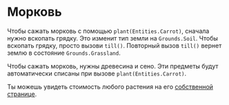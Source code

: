 # Морковь
Чтобы сажать морковь с помощью `plant(Entities.Carrot)`, сначала нужно вскопать грядку. Это изменит тип земли на `Grounds.Soil`. Чтобы вскопать грядку, просто вызови `till()`. Повторный вызов `till()` вернет землю в состояние `Grounds.Grassland`.

Чтобы сажать морковь, нужны древесина и сено. Эти предметы будут автоматически списаны при вызове `plant(Entities.Carrot)`.

Ты можешь увидеть стоимость любого растения на его [собственной странице](objects/carrot).
